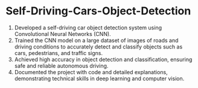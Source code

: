 # Self-Driving-Cars-Object-Detection
1. Developed a self-driving car object detection system using Convolutional Neural Networks (CNN).
2. Trained the CNN model on a large dataset of images of roads and driving conditions to accurately detect and classify objects such as cars, pedestrians, and traffic signs.
3. Achieved high accuracy in object detection and classification, ensuring safe and reliable autonomous driving.
4. Documented the project with code and detailed explanations, demonstrating technical skills in deep learning and computer vision.

